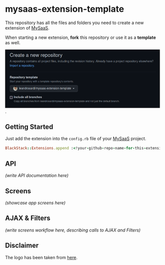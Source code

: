 # mysaas-extension-template

This repository has all the files and folders you need to create a new extension of [MySaaS](https://github.com/leandrosardi/mysaas). 

When starting a new extension, **fork** this repository or use it as a **template** as well.

![Using this as a template for your repository](./screenshot1.png).

<!extension-description-here!>

## Getting Started

Just add the extension into the `config.rb` file of your [MySaaS](https://github.com/leandrosardi/mysaas) project.

```ruby
BlackStack::Extensions.append :<!your-github-repo-name-for-this-extension!>
```

## API

_(write API documentation here)_

## Screens

_(showcase app screens here)_

## AJAX & Filters

_(write screens workflow here, describing calls to AJAX and Filters)_

## Disclaimer

The logo has been taken from [here](https://www.shareicon.net/chat-education-class-tutorial-speech-bubble-teacher-teaching-707418).
